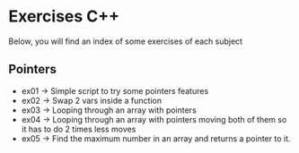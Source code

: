 # Exercises C++

Below, you will find an index of some exercises of each subject

## Pointers

- ex01 -> Simple script to try some pointers features
- ex02 -> Swap 2 vars inside a function
- ex03 -> Looping through an array with pointers
- ex04 -> Looping through an array with pointers moving both of them so
it has to do 2 times less moves
- ex05 -> Find the maximum number in an array and returns a pointer to it.